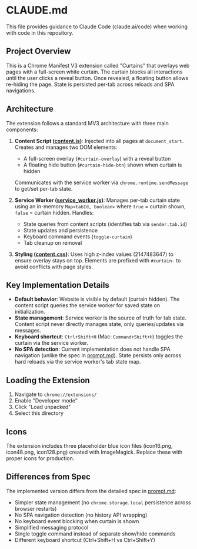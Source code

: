 # CLAUDE.md

This file provides guidance to Claude Code (claude.ai/code) when working with code in this repository.

## Project Overview

This is a Chrome Manifest V3 extension called "Curtains" that overlays web pages with a full-screen white curtain. The curtain blocks all interactions until the user clicks a reveal button. Once revealed, a floating button allows re-hiding the page. State is persisted per-tab across reloads and SPA navigations.

## Architecture

The extension follows a standard MV3 architecture with three main components:

1. **Content Script ([content.js](content.js))**: Injected into all pages at `document_start`. Creates and manages two DOM elements:
   - A full-screen overlay (`#curtain-overlay`) with a reveal button
   - A floating hide button (`#curtain-hide-btn`) shown when curtain is hidden

   Communicates with the service worker via `chrome.runtime.sendMessage` to get/set per-tab state.

2. **Service Worker ([service_worker.js](service_worker.js))**: Manages per-tab curtain state using an in-memory `Map<tabId, boolean>` where `true` = curtain shown, `false` = curtain hidden. Handles:
   - State queries from content scripts (identifies tab via `sender.tab.id`)
   - State updates and persistence
   - Keyboard command events (`toggle-curtain`)
   - Tab cleanup on removal

3. **Styling ([content.css](content.css))**: Uses high z-index values (2147483647) to ensure overlay stays on top. Elements are prefixed with `#curtain-` to avoid conflicts with page styles.

## Key Implementation Details

- **Default behavior**: Website is visible by default (curtain hidden). The content script queries the service worker for saved state on initialization.
- **State management**: Service worker is the source of truth for tab state. Content script never directly manages state, only queries/updates via messages.
- **Keyboard shortcut**: `Ctrl+Shift+H` (Mac: `Command+Shift+H`) toggles the curtain via the service worker.
- **No SPA detection**: Current implementation does not handle SPA navigation (unlike the spec in [prompt.md](prompt.md)). State persists only across hard reloads via the service worker's tab state map.

## Loading the Extension

1. Navigate to `chrome://extensions/`
2. Enable "Developer mode"
3. Click "Load unpacked"
4. Select this directory

## Icons

The extension includes three placeholder blue icon files (icon16.png, icon48.png, icon128.png) created with ImageMagick. Replace these with proper icons for production.

## Differences from Spec

The implemented version differs from the detailed spec in [prompt.md](prompt.md):

- Simpler state management (no `chrome.storage.local` persistence across browser restarts)
- No SPA navigation detection (no history API wrapping)
- No keyboard event blocking when curtain is shown
- Simplified messaging protocol
- Single toggle command instead of separate show/hide commands
- Different keyboard shortcut (Ctrl+Shift+H vs Ctrl+Shift+Y)
